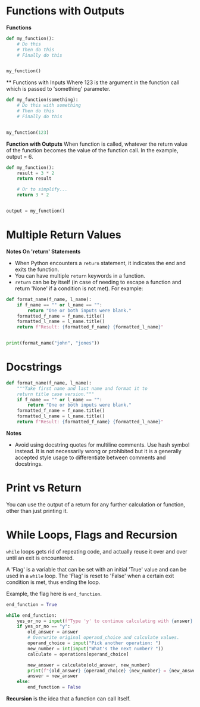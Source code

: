 # Functions with Outputs

**Functions**
```python
def my_function():
    # Do this
    # Then do this
    # Finally do this


my_function()
```

** Functions with Inputs
Where 123 is the argument in the function call which is passed
to 'something' parameter.
```python
def my_function(something):
    # Do this with something
    # Then do this
    # Finally do this


my_function(123)
```

**Function with Outputs**
When function is called, whatever the return value of the function
becomes the value of the function call. In the example,
output = 6.
```python
def my_function():
    result = 3 * 2
    return result

    # Or to simplify...
    return 3 * 2


output = my_function()

```

# Multiple Return Values

**Notes On 'return' Statements**

- When Python encounters a ```return``` statement, it indicates the
end and exits the function.
- You can have multiple ```return``` keywords in a function.
- ```return``` can be by itself (in case of needing to escape a
function and return 'None' if a condition is not met).
For example:
```python
def format_name(f_name, l_name):
    if f_name == "" or l_name == "":
        return "One or both inputs were blank."
    formatted_f_name = f_name.title()
    formatted_l_name = l_name.title()
    return f"Result: {formatted_f_name} {formatted_l_name}"


print(format_name("john", "jones"))
```

# Docstrings
```python
def format_name(f_name, l_name):
    """Take first name and last name and format it to 
    return title case version."""
    if f_name == "" or l_name == "":
        return "One or both inputs were blank."
    formatted_f_name = f_name.title()
    formatted_l_name = l_name.title()
    return f"Result: {formatted_f_name} {formatted_l_name}"
```
**Notes**
- Avoid using docstring quotes for multiline comments. Use hash
symbol instead. It is not necessarily wrong or prohibited but
it is a generally accepted style usage to differentiate between
comments and docstrings.


# Print vs Return
You can use the output of a return for any further calculation
or function, other than just printing it.


# While Loops, Flags and Recursion
`while` loops gets rid of repeating code, and actually reuse it
over and over until an exit is encountered.

A 'Flag' is a variable that can be set with an initial 'True' value 
and can be used in a `while` loop. The 'Flag' is reset to 'False'
when a certain exit condition is met, thus ending the loop.

Example, the flag here is `end_function`.
```python
end_function = True

while end_function:
    yes_or_no = input(f"Type 'y' to continue calculating with {answer} or 'n' to exit: ")
    if yes_or_no == "y":
        old_answer = answer
        # Overwrite original operand_choice and calculate values.
        operand_choice = input("Pick another operation: ")
        new_number = int(input("What's the next number? "))
        calculate = operations[operand_choice]

        new_answer = calculate(old_answer, new_number)
        print(f"{old_answer} {operand_choice} {new_number} = {new_answer}")
        answer = new_answer
    else:
        end_function = False
```
**Recursion** is the idea that a function can call itself.

